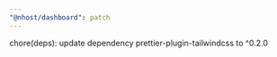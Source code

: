 ```yaml
---
"@nhost/dashboard": patch
---
```


chore(deps): update dependency prettier-plugin-tailwindcss to ^0.2.0
